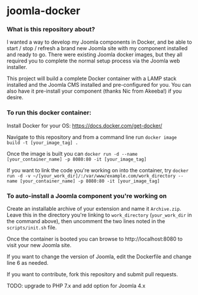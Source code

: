 # joomla-docker

### What is this repository about?
I wanted a way to develop my Joomla components in Docker, and be able to start / stop / refresh a brand new Joomla site with my component installed and ready to go. There were existing Joomla docker images, but they all required you to complete the normal setup process via the Joomla web installer. 

This project will build a complete Docker container with a LAMP stack installed and the Joomla CMS installed and pre-configured for you. You can also have it pre-install your component (thanks Nic from Akeeba!) if you desire.

### To run this docker container:
Install Docker for your OS: https://docs.docker.com/get-docker/

Navigate to this repository and from a command line run
`docker image build -t [your_image_tag] .`

Once the image is built you can
`docker run -d --name [your_container_name] -p 8080:80 -it [your_image_tag]`

If you want to link the code you're working on into the container, try
`docker run -d -v ~/[your_work_dir]/:/var/www/example.com/work_directory --name [your_container_name] -p 8080:80 -it [your_image_tag]`

### To auto-install a Joomla component you're working on
Create an installable archive of your extension and name it `Archive.zip`. Leave this in the directory you're linking to `work_directory` (`your_work_dir` in the command above), then uncomment the two lines noted in the `scripts/init.sh` file.

Once the container is booted you can browse to http://localhost:8080 to visit your new Joomla site. 

If you want to change the version of Joomla, edit the Dockerfile and change line 6 as needed.

If you want to contribute, fork this repository and submit pull requests.

TODO: upgrade to PHP 7.x and add option for Joomla 4.x